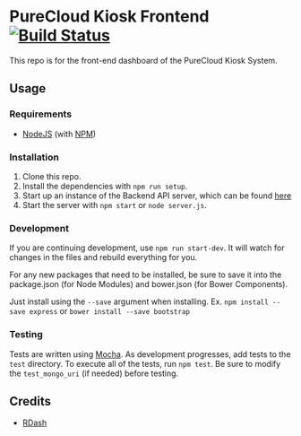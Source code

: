 # PureCloud Kiosk Frontend [![Build Status](https://travis-ci.org/purecloud-kiosk/purecloud-kiosk-frontend.svg?branch=master)](https://travis-ci.org/purecloud-kiosk/purecloud-kiosk-frontend)

This repo is for the front-end dashboard of the PureCloud Kiosk System.

## Usage
### Requirements
* [NodeJS](http://nodejs.org/) (with [NPM](https://www.npmjs.org/))

### Installation
1. Clone this repo.
2. Install the dependencies with `npm run setup`.
3. Start up an instance of the Backend API server, which can be found [here](https://github.com/purecloud-kiosk/purecloud-kiosk-backend)
4. Start the server with `npm start` or `node server.js`.

### Development
If you are continuing development, use `npm run start-dev`. It will watch for changes in the files and rebuild everything for you.

For any new packages that need to be installed, be sure to save it into the package.json (for Node Modules)
and bower.json (for Bower Components).

Just install using the `--save` argument when installing. Ex. `npm install --save express` or `bower install --save bootstrap`

### Testing
Tests are written using [Mocha](http://mochajs.org). As development progresses, add tests to the `test` directory. To execute all of the tests, run `npm test`. Be sure to modify the `test_mongo_uri` (if needed) before testing.

## Credits
* [RDash](https://github.com/rdash/rdash-ui)
